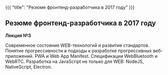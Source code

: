 {{{
	"title": "Резюме фронтенд-разработчика в 2017 году"
}}}

## Резюме фронтенд-разработчика в 2017 году
__Лекция №3__

Современное состояние WEB-технологий и развитие стандартов. Понятие прогрессивности и подходы к разработке прогрессивных веб-приложений. PWA и Web App Manifest. Спецификации WebBluetooth и WebRTC. Разработка на JavaScript не только для WEB: NodeJS, NativeScript, Electron.
